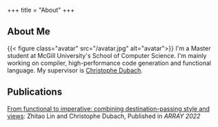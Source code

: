 +++
title = "About"
+++

## About Me

{{< figure class="avatar" src="/avatar.jpg" alt="avatar">}}
I'm a Master student at McGill University's School of Computer Science. I'm mainly working on compiler, high-performance code generation and functional language. My supervisor is [Christophe Dubach](https://cdubach.bitbucket.io/).

## Publications
[From functional to imperative: combining destination-passing style and views](https://dl.acm.org/doi/abs/10.1145/3520306.3534502): Zhitao Lin and Christophe Dubach, Published in *ARRAY 2022*

<!---
## Research Interest

Lorem ipsum dolor sit amet, consectetur adipiscing elit. Aliquam finibus ipsum
ac erat aliquam dapibus. Vestibulum vehicula placerat ex, a consectetur odio
pharetra quis[^1]. Mauris id urna ante.

Fusce pharetra diam ac nisi aliquet, velegestas ex iaculis. Pellentesque
laoreet cursus tellus sed pellentesque. Praesent a rhoncus elit[^2]. Nunc
ipsum nisl, consequat sit amet pretium quis, gravida id ipsum.


## Typography

This is a [link](http://google.com). Something *italics* and something **bold**.

Here is a table:

Year | Award | Category
-----|-------|--------
2014 | Emmy  | Won Outstanding Lead Actor in a miniseries or a movie
2015 | BAFTA | Nominated for Best Leading Actor for Sherlock
2014 | Satellite | Won Best Actor miniseries or television film

Here is a horizontal rule:

---

Here is a blockquote:

> To a great mind, nothing is little

Here is a `code` block:

```python
def is_elementary():
  return True
```

## References

* Foo Bar: Head of Department, Placeholder Names, Lorem
* John Doe: Associate Professor, Department of Computer Science, Ipsum
-->

[^1]: This is the first footnote.
[^2]: This is the second footnote.

